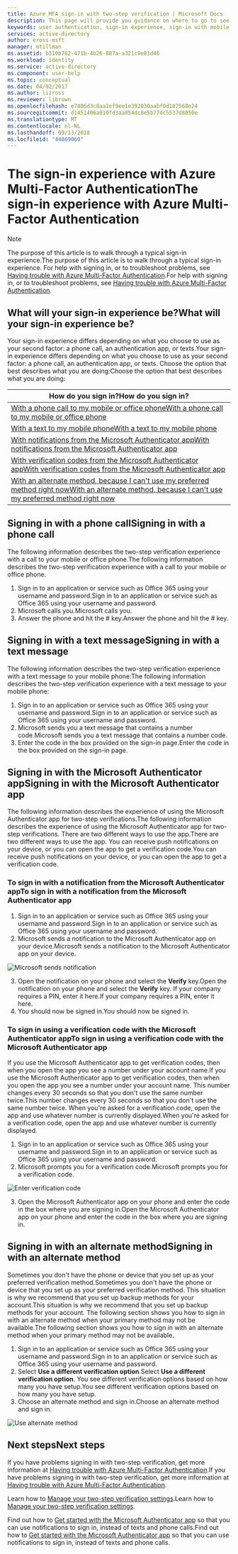 ```yaml
---
title: Azure MFA sign-in with two-step verification | Microsoft Docs
description: This page will provide you guidance on where to go to see the various sign-in methods available with Azure MFA.
keywords: user authentication, sign-in experience, sign-in with mobile phone, sign-in with office phone
services: active-directory
author: eross-msft
manager: mtillman
ms.assetid: b310b762-471b-4b26-887a-a321c9e81d46
ms.workload: identity
ms.service: active-directory
ms.component: user-help
ms.topic: conceptual
ms.date: 04/02/2017
ms.author: lizross
ms.reviewer: librown
ms.openlocfilehash: e7886d3c8aa1ef9ee1e392030aabf0d187568e24
ms.sourcegitcommit: d1451406a010fd3aa854dc8e5b77dc5537d8050e
ms.translationtype: MT
ms.contentlocale: nl-NL
ms.lasthandoff: 09/13/2018
ms.locfileid: "44869060"
---
```

# <a name="the-sign-in-experience-with-azure-multi-factor-authentication"></a><span data-ttu-id="643d4-104">The sign-in experience with Azure Multi-Factor Authentication</span><span class="sxs-lookup"><span data-stu-id="643d4-104">The sign-in experience with Azure Multi-Factor Authentication</span></span>
> [!NOTE]
> <span data-ttu-id="643d4-105">The purpose of this article is to walk through a typical sign-in experience.</span><span class="sxs-lookup"><span data-stu-id="643d4-105">The purpose of this article is to walk through a typical sign-in experience.</span></span> <span data-ttu-id="643d4-106">For help with signing in, or to troubleshoot problems, see [Having trouble with Azure Multi-Factor Authentication](multi-factor-authentication-end-user-troubleshoot.md).</span><span class="sxs-lookup"><span data-stu-id="643d4-106">For help with signing in, or to troubleshoot problems, see [Having trouble with Azure Multi-Factor Authentication](multi-factor-authentication-end-user-troubleshoot.md).</span></span>

## <a name="what-will-your-sign-in-experience-be"></a><span data-ttu-id="643d4-107">What will your sign-in experience be?</span><span class="sxs-lookup"><span data-stu-id="643d4-107">What will your sign-in experience be?</span></span>
<span data-ttu-id="643d4-108">Your sign-in experience differs depending on what you choose to use as your second factor: a phone call, an authentication app, or texts.</span><span class="sxs-lookup"><span data-stu-id="643d4-108">Your sign-in experience differs depending on what you choose to use as your second factor: a phone call, an authentication app, or texts.</span></span> <span data-ttu-id="643d4-109">Choose the option that best describes what you are doing:</span><span class="sxs-lookup"><span data-stu-id="643d4-109">Choose the option that best describes what you are doing:</span></span>

| <span data-ttu-id="643d4-110">How do you sign in?</span><span class="sxs-lookup"><span data-stu-id="643d4-110">How do you sign in?</span></span> |
| --- |
| [<span data-ttu-id="643d4-111">With a phone call to my mobile or office phone</span><span class="sxs-lookup"><span data-stu-id="643d4-111">With a phone call to my mobile or office phone</span></span>](#signing-in-with-a-phone-call) |
| [<span data-ttu-id="643d4-112">With a text to my mobile phone</span><span class="sxs-lookup"><span data-stu-id="643d4-112">With a text to my mobile phone</span></span>](#signing-in-with-a-text-message)
| [<span data-ttu-id="643d4-113">With notifications from the Microsoft Authenticator app</span><span class="sxs-lookup"><span data-stu-id="643d4-113">With notifications from the Microsoft Authenticator app</span></span>](#signing-in-with-the-microsoft-authenticator-app-using-notification) |
| [<span data-ttu-id="643d4-114">With verification codes from the Microsoft Authenticator app</span><span class="sxs-lookup"><span data-stu-id="643d4-114">With verification codes from the Microsoft Authenticator app</span></span>](#signing-in-with-the-microsoft-authenticator-app-using-verification-code) |
| [<span data-ttu-id="643d4-115">With an alternate method, because I can't use my preferred method right now</span><span class="sxs-lookup"><span data-stu-id="643d4-115">With an alternate method, because I can't use my preferred method right now</span></span>](#signing-in-with-an-alternate-method) |

## <a name="signing-in-with-a-phone-call"></a><span data-ttu-id="643d4-116">Signing in with a phone call</span><span class="sxs-lookup"><span data-stu-id="643d4-116">Signing in with a phone call</span></span>
<span data-ttu-id="643d4-117">The following information describes the two-step verification experience with a call to your mobile or office phone.</span><span class="sxs-lookup"><span data-stu-id="643d4-117">The following information describes the two-step verification experience with a call to your mobile or office phone.</span></span>

1. <span data-ttu-id="643d4-118">Sign in to an application or service such as Office 365 using your username and password.</span><span class="sxs-lookup"><span data-stu-id="643d4-118">Sign in to an application or service such as Office 365 using your username and password.</span></span>  
2. <span data-ttu-id="643d4-119">Microsoft calls you.</span><span class="sxs-lookup"><span data-stu-id="643d4-119">Microsoft calls you.</span></span>  
3. <span data-ttu-id="643d4-120">Answer the phone and hit the # key.</span><span class="sxs-lookup"><span data-stu-id="643d4-120">Answer the phone and hit the # key.</span></span>  

## <a name="signing-in-with-a-text-message"></a><span data-ttu-id="643d4-121">Signing in with a text message</span><span class="sxs-lookup"><span data-stu-id="643d4-121">Signing in with a text message</span></span>
<span data-ttu-id="643d4-122">The following information describes the two-step verification experience with a text message to your mobile phone:</span><span class="sxs-lookup"><span data-stu-id="643d4-122">The following information describes the two-step verification experience with a text message to your mobile phone:</span></span>

1. <span data-ttu-id="643d4-123">Sign in to an application or service such as Office 365 using your username and password.</span><span class="sxs-lookup"><span data-stu-id="643d4-123">Sign in to an application or service such as Office 365 using your username and password.</span></span>
2. <span data-ttu-id="643d4-124">Microsoft sends you a text message that contains a number code.</span><span class="sxs-lookup"><span data-stu-id="643d4-124">Microsoft sends you a text message that contains a number code.</span></span>
3. <span data-ttu-id="643d4-125">Enter the code in the box provided on the sign-in page.</span><span class="sxs-lookup"><span data-stu-id="643d4-125">Enter the code in the box provided on the sign-in page.</span></span>

## <a name="signing-in-with-the-microsoft-authenticator-app"></a><span data-ttu-id="643d4-126">Signing in with the Microsoft Authenticator app</span><span class="sxs-lookup"><span data-stu-id="643d4-126">Signing in with the Microsoft Authenticator app</span></span>
<span data-ttu-id="643d4-127">The following information describes the experience of using the Microsoft Authenticator app for two-step verifications.</span><span class="sxs-lookup"><span data-stu-id="643d4-127">The following information describes the experience of using the Microsoft Authenticator app for two-step verifications.</span></span> <span data-ttu-id="643d4-128">There are two different ways to use the app.</span><span class="sxs-lookup"><span data-stu-id="643d4-128">There are two different ways to use the app.</span></span> <span data-ttu-id="643d4-129">You can receive push notifications on your device, or you can open the app to get a verification code.</span><span class="sxs-lookup"><span data-stu-id="643d4-129">You can receive push notifications on your device, or you can open the app to get a verification code.</span></span>

### <a name="to-sign-in-with-a-notification-from-the-microsoft-authenticator-app"></a><span data-ttu-id="643d4-130">To sign in with a notification from the Microsoft Authenticator app</span><span class="sxs-lookup"><span data-stu-id="643d4-130">To sign in with a notification from the Microsoft Authenticator app</span></span>
1. <span data-ttu-id="643d4-131">Sign in to an application or service such as Office 365 using your username and password.</span><span class="sxs-lookup"><span data-stu-id="643d4-131">Sign in to an application or service such as Office 365 using your username and password.</span></span>
2. <span data-ttu-id="643d4-132">Microsoft sends a notification to the Microsoft Authenticator app on your device.</span><span class="sxs-lookup"><span data-stu-id="643d4-132">Microsoft sends a notification to the Microsoft Authenticator app on your device.</span></span>

  ![Microsoft sends notification](./media/multi-factor-authentication-end-user-signin/notify.png)

3. <span data-ttu-id="643d4-134">Open the notification on your phone and select the **Verify** key.</span><span class="sxs-lookup"><span data-stu-id="643d4-134">Open the notification on your phone and select the **Verify** key.</span></span> <span data-ttu-id="643d4-135">If your company requires a PIN, enter it here.</span><span class="sxs-lookup"><span data-stu-id="643d4-135">If your company requires a PIN, enter it here.</span></span>
4. <span data-ttu-id="643d4-136">You should now be signed in.</span><span class="sxs-lookup"><span data-stu-id="643d4-136">You should now be signed in.</span></span>

### <a name="to-sign-in-using-a-verification-code-with-the-microsoft-authenticator-app"></a><span data-ttu-id="643d4-137">To sign in using a verification code with the Microsoft Authenticator app</span><span class="sxs-lookup"><span data-stu-id="643d4-137">To sign in using a verification code with the Microsoft Authenticator app</span></span>

<span data-ttu-id="643d4-138">If you use the Microsoft Authenticator app to get verification codes, then when you open the app you see a number under your account name.</span><span class="sxs-lookup"><span data-stu-id="643d4-138">If you use the Microsoft Authenticator app to get verification codes, then when you open the app you see a number under your account name.</span></span> <span data-ttu-id="643d4-139">This number changes every 30 seconds so that you don't use the same number twice.</span><span class="sxs-lookup"><span data-stu-id="643d4-139">This number changes every 30 seconds so that you don't use the same number twice.</span></span> <span data-ttu-id="643d4-140">When you're asked for a verification code, open the app and use whatever number is currently displayed.</span><span class="sxs-lookup"><span data-stu-id="643d4-140">When you're asked for a verification code, open the app and use whatever number is currently displayed.</span></span>

1. <span data-ttu-id="643d4-141">Sign in to an application or service such as Office 365 using your username and password.</span><span class="sxs-lookup"><span data-stu-id="643d4-141">Sign in to an application or service such as Office 365 using your username and password.</span></span>
2. <span data-ttu-id="643d4-142">Microsoft prompts you for a verification code.</span><span class="sxs-lookup"><span data-stu-id="643d4-142">Microsoft prompts you for a verification code.</span></span>

  ![Enter verification code](./media/multi-factor-authentication-end-user-signin/verify3.png)

3. <span data-ttu-id="643d4-144">Open the Microsoft Authenticator app on your phone and enter the code in the box where you are signing in.</span><span class="sxs-lookup"><span data-stu-id="643d4-144">Open the Microsoft Authenticator app on your phone and enter the code in the box where you are signing in.</span></span>

## <a name="signing-in-with-an-alternate-method"></a><span data-ttu-id="643d4-145">Signing in with an alternate method</span><span class="sxs-lookup"><span data-stu-id="643d4-145">Signing in with an alternate method</span></span>
<span data-ttu-id="643d4-146">Sometimes you don't have the phone or device that you set up as your preferred verification method.</span><span class="sxs-lookup"><span data-stu-id="643d4-146">Sometimes you don't have the phone or device that you set up as your preferred verification method.</span></span> <span data-ttu-id="643d4-147">This situation is why we recommend that you set up backup methods for your account.</span><span class="sxs-lookup"><span data-stu-id="643d4-147">This situation is why we recommend that you set up backup methods for your account.</span></span> <span data-ttu-id="643d4-148">The following section shows you how to sign in with an alternate method when your primary method may not be available.</span><span class="sxs-lookup"><span data-stu-id="643d4-148">The following section shows you how to sign in with an alternate method when your primary method may not be available.</span></span>

1. <span data-ttu-id="643d4-149">Sign in to an application or service such as Office 365 using your username and password.</span><span class="sxs-lookup"><span data-stu-id="643d4-149">Sign in to an application or service such as Office 365 using your username and password.</span></span>
2. <span data-ttu-id="643d4-150">Select **Use a different verification option**.</span><span class="sxs-lookup"><span data-stu-id="643d4-150">Select **Use a different verification option**.</span></span> <span data-ttu-id="643d4-151">You see different verification options based on how many you have setup.</span><span class="sxs-lookup"><span data-stu-id="643d4-151">You see different verification options based on how many you have setup.</span></span>
3. <span data-ttu-id="643d4-152">Choose an alternate method and sign in.</span><span class="sxs-lookup"><span data-stu-id="643d4-152">Choose an alternate method and sign in.</span></span>

  ![Use alternate method](./media/multi-factor-authentication-end-user-signin/alt.png)

## <a name="next-steps"></a><span data-ttu-id="643d4-154">Next steps</span><span class="sxs-lookup"><span data-stu-id="643d4-154">Next steps</span></span>

<span data-ttu-id="643d4-155">If you have problems signing in with two-step verification, get more information at [Having trouble with Azure Multi-Factor Authentication](multi-factor-authentication-end-user-troubleshoot.md).</span><span class="sxs-lookup"><span data-stu-id="643d4-155">If you have problems signing in with two-step verification, get more information at [Having trouble with Azure Multi-Factor Authentication](multi-factor-authentication-end-user-troubleshoot.md).</span></span>

<span data-ttu-id="643d4-156">Learn how to [Manage your two-step verification settings](multi-factor-authentication-end-user-manage-settings.md).</span><span class="sxs-lookup"><span data-stu-id="643d4-156">Learn how to [Manage your two-step verification settings](multi-factor-authentication-end-user-manage-settings.md).</span></span>

<span data-ttu-id="643d4-157">Find out how to [Get started with the Microsoft Authenticator app](microsoft-authenticator-app-how-to.md) so that you can use notifications to sign in, instead of texts and phone calls.</span><span class="sxs-lookup"><span data-stu-id="643d4-157">Find out how to [Get started with the Microsoft Authenticator app](microsoft-authenticator-app-how-to.md) so that you can use notifications to sign in, instead of texts and phone calls.</span></span>
